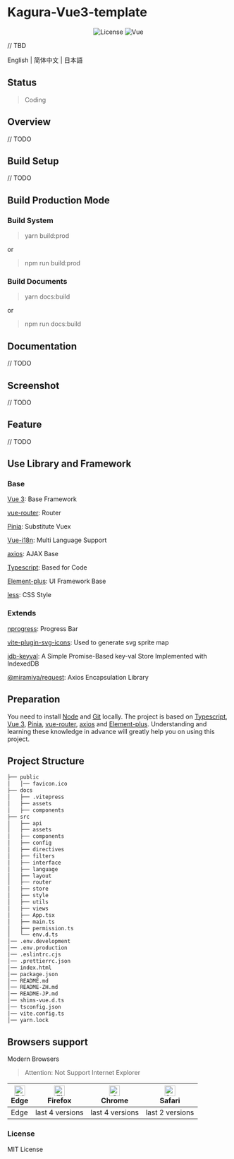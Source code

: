 # Kagura-Vue3-template

<p align="center">
<img src="https://img.shields.io/github/license/iMisty/Vue3-Element-Template" alt="License"/>
<img src="https://img.shields.io/badge/vue-3.2-blue" alt="Vue"/>
</p>

// TBD

English | 简体中文 | 日本語

## Status

> Coding

## Overview

// TODO

## Build Setup

// TODO

## Build Production Mode

### Build System

> yarn build:prod

or

> npm run build:prod

### Build Documents

> yarn docs:build

or

> npm run docs:build

## Documentation

// TODO

## Screenshot

// TODO

## Feature

// TODO

## Use Library and Framework

### Base

[Vue 3](https://vuejs.org/): Base Framework

[vue-router](https://router.vuejs.org/): Router

[Pinia](https://pinia.vuejs.org/): Substitute Vuex

[Vue-i18n](https://kazupon.github.io/vue-i18n/): Multi Language Support

[axios](https://github.com/axios/axios): AJAX Base

[Typescript](https://www.typescriptlang.org/): Based for Code

[Element-plus](https://element-plus.org/en-US/): UI Framework Base

[less](https://lesscss.org/): CSS Style

### Extends

[nprogress](https://ricostacruz.com/nprogress/): Progress Bar

[vite-plugin-svg-icons](https://github.com/vbenjs/vite-plugin-svg-icons): Used to generate svg sprite map

[idb-keyval](https://github.com/jakearchibald/idb-keyval): A Simple Promise-Based key-val Store Implemented with IndexedDB

[@miramiya/request](https://github.com/iMisty/Kagura-axios-request): Axios Encapsulation Library

## Preparation

You need to install [Node](http://nodejs.org/) and [Git](https://git-scm.com/) locally. The project is based on [Typescript](https://www.typescriptlang.org/), [Vue 3](https://vuejs.org/), [Pinia](https://pinia.vuejs.org/), [vue-router](https://router.vuejs.org/), [axios](https://github.com/axios/axios) and [Element-plus](https://element-plus.org/en-US/).
Understanding and learning these knowledge in advance will greatly help you on using this project.

## Project Structure

```bash
├── public
│   │── favicon.ico
├── docs
│   ├── .vitepress
│   ├── assets
│   ├── components
├── src
│   ├── api
│   ├── assets
│   ├── components
│   ├── config
│   ├── directives
│   ├── filters
│   ├── interface
│   ├── language
│   ├── layout
│   ├── router
│   ├── store
│   ├── style
│   ├── utils
│   ├── views
│   ├── App.tsx
│   ├── main.ts
│   ├── permission.ts
│   └── env.d.ts
│── .env.development
│── .env.production
│── .eslintrc.cjs
│── .prettierrc.json
│── index.html
│── package.json
│── README.md
│── README-ZH.md
│── README-JP.md
│── shims-vue.d.ts
│── tsconfig.json
│── vite.config.ts
│── yarn.lock
```

## Browsers support

Modern Browsers

> Attention: Not Support Internet Explorer

| [<img src="https://raw.githubusercontent.com/alrra/browser-logos/master/src/edge/edge_48x48.png" alt="Edge" width="24px" height="24px" />](http://godban.github.io/browsers-support-badges/)</br>Edge | [<img src="https://raw.githubusercontent.com/alrra/browser-logos/master/src/firefox/firefox_48x48.png" alt="Firefox" width="24px" height="24px" />](http://godban.github.io/browsers-support-badges/)</br>Firefox | [<img src="https://raw.githubusercontent.com/alrra/browser-logos/master/src/chrome/chrome_48x48.png" alt="Chrome" width="24px" height="24px" />](http://godban.github.io/browsers-support-badges/)</br>Chrome | [<img src="https://raw.githubusercontent.com/alrra/browser-logos/master/src/safari/safari_48x48.png" alt="Safari" width="24px" height="24px" />](http://godban.github.io/browsers-support-badges/)</br>Safari |
| ----------------------------------------------------------------------------------------------------------------------------------------------------------------------------------------------------- | ----------------------------------------------------------------------------------------------------------------------------------------------------------------------------------------------------------------- | ------------------------------------------------------------------------------------------------------------------------------------------------------------------------------------------------------------- | ------------------------------------------------------------------------------------------------------------------------------------------------------------------------------------------------------------- |
| Edge                                                                                                                                                                                                  | last 4 versions                                                                                                                                                                                                   | last 4 versions                                                                                                                                                                                               | last 2 versions                                                                                                                                                                                               |

### License

MIT License
